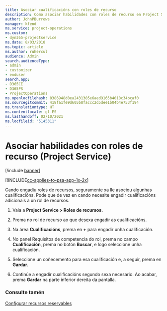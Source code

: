 ```yaml
---
title: Asociar cualificacións con roles de recurso
description: Como asociar habilidades con roles de recurso en Project Service
author: JohnPBurrows
manager: kfend
ms.service: project-operations
ms.custom:
- dyn365-projectservice
ms.date: 8/03/2018
ms.topic: article
ms.author: ruhercul
audience: Admin
search.audienceType:
- admin
- customizer
- enduser
search.app:
- D365CE
- D365PS
- ProjectOperations
ms.openlocfilehash: 8386948d8ea2431385e6aed9165b4018c34bcaf0
ms.sourcegitcommit: 418fa1fe9d605b8faccc2d5dee1b04b4e753f194
ms.translationtype: HT
ms.contentlocale: gl-ES
ms.lasthandoff: 02/10/2021
ms.locfileid: "5145311"
---
```

# <a name="associate-skills-with-resource-roles-project-service"></a>Asociar habilidades con roles de recurso (Project Service)

[!include [banner](../includes/psa-now-project-operations.md)]

[!INCLUDE[cc-applies-to-psa-app-1x-2x](../includes/cc-applies-to-psa-app-1x-2x.md)]

Cando engadiu roles de recursos, seguramente xa lle asociou algunhas cualificacións. Pode que de vez en cando necesite engadir cualificacións adicionais a un rol de recursos.  
  
1.  Vaia a **Project Service > Roles de recursos.**  
  
2.  Prema no rol de recurso ao que desexa engadir as cualificacións.  
  
3.  Na área **Cualificacións**, prema en **+** para engadir unha cualificación.  
  
4.  No panel Requisitos de competencia do rol, prema no campo **Cualificación**, prema no botón **Buscar**, e logo seleccione unha cualificación.  
  
5.  Seleccione un coñecemento para esa cualificación e, a seguir, prema en **Gardar**.  
  
6.  Continúe a engadir cualificacións segundo sexa necesario. Ao acabar, prema **Gardar** na parte inferior dereita da pantalla.  
  
### <a name="see-also"></a>Consulte tamén  
 [Configurar recursos reservables](../psa/set-up-resources.md)
